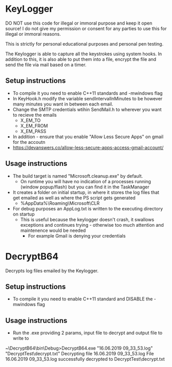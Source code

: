 # KeyLogger 

DO NOT use this code for illegal or immoral purpose and keep it open source!
I do not give my permission or consent for any parties to use this for illegal or immoral reasons.

This is strictly for personal educational purposes and personal pen testing.

The Keylogger is able to capture all the keystrokes using system hooks. In addition to this, it is also able to put them into a file, encrypt the file and send the file via mail based on a timer.


## Setup instructions
* To compile it you need to enable C++11 standards and -mwindows flag
* In KeyHook.h modify the variable sendIntervalInMinutes to be however many minutes you want in between each email.
* Change the SMTP credentials wtihin SendMail.h to wherever you want to recieve the emails
  * X_EM_TO
  * X_EM_FROM
  * X_EM_PASS
 * In addition - ensure that you enable "Allow Less Secure Apps" on gmail for the accoutn
 * https://devanswers.co/allow-less-secure-apps-access-gmail-account/
 
 ## Usage instructions
 * The build target is named "Microsoft.cleanup.exe" by default.
   * On runtime you will have no indication of a processes running (window popup/flash) but you can find it in the TaskManager
 * It creates a folder on initial startup, in where it stores the log files that get emailed as well as where the PS script gets generated
   * %AppData%\Roaming\Microsoft\CLR
 * For debug purposes an AppLog.txt is written to the executing directory on startup
   * This is useful because the keylogger doesn't crash, it swallows exceptions and continues trying - otherwise too much attention and maintenence would be needed
     * For example Gmail is denying your credentials


# DecryptB64

Decrypts log files emailed by the Keylogger.

## Setup instructions
* To compile it you need to enable C++11 standard and DISABLE the -mwindows flag

 ## Usage instructions
 * Run the .exe providing 2 params, input file to decrypt and output file to write to
 
~\DecryptB64\bin\Debug>DecryptB64.exe "16.06.2019 09_33_53.log" "DecryptTest\decrypt.txt"
Decrypting file 16.06.2019 09_33_53.log
File 16.06.2019 09_33_53.log successfully decrypted to DecryptTest\decrypt.txt
